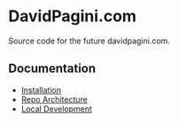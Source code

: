 # DavidPagini.com

Source code for the future davidpagini.com.

## Documentation
* [Installation](documentation/installation.md)
* [Repo Architecture](documentation/architecture.md)
* [Local Development](documentation/local-development.md)

